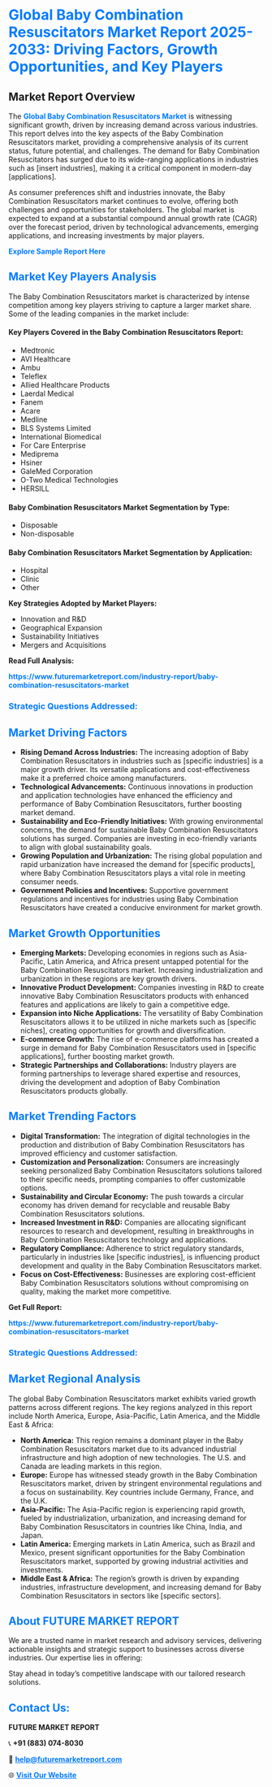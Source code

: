 <h1 style="color: #007BFF;">Global Baby Combination Resuscitators Market Report 2025-2033: Driving Factors, Growth Opportunities, and Key Players</h1>

<section id="overview">
<h2>Market Report Overview</h2>
<p>The <a href="https://www.futuremarketreport.com/industry-report/baby-combination-resuscitators-market" style="color: #007BFF; text-decoration: none;"><strong>Global Baby Combination Resuscitators Market</strong></a> is witnessing significant growth, driven by increasing demand across various industries. This report delves into the key aspects of the Baby Combination Resuscitators market, providing a comprehensive analysis of its current status, future potential, and challenges. The demand for Baby Combination Resuscitators has surged due to its wide-ranging applications in industries such as [insert industries], making it a critical component in modern-day [applications].</p>
<p>As consumer preferences shift and industries innovate, the Baby Combination Resuscitators market continues to evolve, offering both challenges and opportunities for stakeholders. The global market is expected to expand at a substantial compound annual growth rate (CAGR) over the forecast period, driven by technological advancements, emerging applications, and increasing investments by major players.</p>
</section>

<section id="overview">
<p><a href="https://www.futuremarketreport.com/request-sample/reportId=77760" style="color: #007BFF; text-decoration: none;"><strong>Explore Sample Report Here</strong></a></p>
</section>

<section id="key-players">
<h2 style="color: #007BFF;">Market Key Players Analysis</h2>
<p>The Baby Combination Resuscitators market is characterized by intense competition among key players striving to capture a larger market share. Some of the leading companies in the market include:</p>
<h4>Key Players Covered in the Baby Combination Resuscitators Report:</h4>
<ul><li>Medtronic</li><li>AVI Healthcare</li><li>Ambu</li><li>Teleflex</li><li>Allied Healthcare Products</li><li>Laerdal Medical</li><li>Fanem</li><li>Acare</li><li>Medline</li><li>BLS Systems Limited</li><li>International Biomedical</li><li>For Care Enterprise</li><li>Mediprema</li><li>Hsiner</li><li>GaleMed Corporation</li><li>O-Two Medical Technologies</li><li>HERSILL</li></ul>
<h4>Baby Combination Resuscitators Market Segmentation by Type:</h4>
<ul><li>Disposable</li><li>Non-disposable</li></ul>

<h4>Baby Combination Resuscitators Market Segmentation by Application:</h4>
<ul><li>Hospital</li><li>Clinic</li><li>Other</li></ul>
<p><strong>Key Strategies Adopted by Market Players:</strong></p>
<ul>
<li>Innovation and R&D</li>
<li>Geographical Expansion</li>
<li>Sustainability Initiatives</li>
<li>Mergers and Acquisitions</li>
</ul>
</section>

<section>
<p><strong>Read Full Analysis: </strong></p><a href="https://www.futuremarketreport.com/industry-report/baby-combination-resuscitators-market" style="color: #007BFF; text-decoration: none;"><strong>https://www.futuremarketreport.com/industry-report/baby-combination-resuscitators-market</strong></a>
<h3 style="color: #007BFF;">Strategic Questions Addressed:</h3>
</section>

<section id="driving-factors">
<h2 style="color: #007BFF;">Market Driving Factors</h2>
<ul>
<li><strong>Rising Demand Across Industries:</strong> The increasing adoption of Baby Combination Resuscitators in industries such as [specific industries] is a major growth driver. Its versatile applications and cost-effectiveness make it a preferred choice among manufacturers.</li>
<li><strong>Technological Advancements:</strong> Continuous innovations in production and application technologies have enhanced the efficiency and performance of Baby Combination Resuscitators, further boosting market demand.</li>
<li><strong>Sustainability and Eco-Friendly Initiatives:</strong> With growing environmental concerns, the demand for sustainable Baby Combination Resuscitators solutions has surged. Companies are investing in eco-friendly variants to align with global sustainability goals.</li>
<li><strong>Growing Population and Urbanization:</strong> The rising global population and rapid urbanization have increased the demand for [specific products], where Baby Combination Resuscitators plays a vital role in meeting consumer needs.</li>
<li><strong>Government Policies and Incentives:</strong> Supportive government regulations and incentives for industries using Baby Combination Resuscitators have created a conducive environment for market growth.</li>
</ul>
</section>

<section id="growth-opportunities">
<h2 style="color: #007BFF;">Market Growth Opportunities</h2>
<ul>
<li><strong>Emerging Markets:</strong> Developing economies in regions such as Asia-Pacific, Latin America, and Africa present untapped potential for the Baby Combination Resuscitators market. Increasing industrialization and urbanization in these regions are key growth drivers.</li>
<li><strong>Innovative Product Development:</strong> Companies investing in R&D to create innovative Baby Combination Resuscitators products with enhanced features and applications are likely to gain a competitive edge.</li>
<li><strong>Expansion into Niche Applications:</strong> The versatility of Baby Combination Resuscitators allows it to be utilized in niche markets such as [specific niches], creating opportunities for growth and diversification.</li>
<li><strong>E-commerce Growth:</strong> The rise of e-commerce platforms has created a surge in demand for Baby Combination Resuscitators used in [specific applications], further boosting market growth.</li>
<li><strong>Strategic Partnerships and Collaborations:</strong> Industry players are forming partnerships to leverage shared expertise and resources, driving the development and adoption of Baby Combination Resuscitators products globally.</li>
</ul>
</section>

<section id="trending-factors">
<h2 style="color: #007BFF;">Market Trending Factors</h2>
<ul>
<li><strong>Digital Transformation:</strong> The integration of digital technologies in the production and distribution of Baby Combination Resuscitators has improved efficiency and customer satisfaction.</li>
<li><strong>Customization and Personalization:</strong> Consumers are increasingly seeking personalized Baby Combination Resuscitators solutions tailored to their specific needs, prompting companies to offer customizable options.</li>
<li><strong>Sustainability and Circular Economy:</strong> The push towards a circular economy has driven demand for recyclable and reusable Baby Combination Resuscitators solutions.</li>
<li><strong>Increased Investment in R&D:</strong> Companies are allocating significant resources to research and development, resulting in breakthroughs in Baby Combination Resuscitators technology and applications.</li>
<li><strong>Regulatory Compliance:</strong> Adherence to strict regulatory standards, particularly in industries like [specific industries], is influencing product development and quality in the Baby Combination Resuscitators market.</li>
<li><strong>Focus on Cost-Effectiveness:</strong> Businesses are exploring cost-efficient Baby Combination Resuscitators solutions without compromising on quality, making the market more competitive.</li>
</ul>
</section>

<section>
<p><strong>Get Full Report: </strong></p><a href="https://www.futuremarketreport.com/industry-report/baby-combination-resuscitators-market" style="color: #007BFF; text-decoration: none;"><strong>https://www.futuremarketreport.com/industry-report/baby-combination-resuscitators-market</strong></a>
<h3 style="color: #007BFF;">Strategic Questions Addressed:</h3>
</section>


<section id="regional-analysis">
<h2 style="color: #007BFF;">Market Regional Analysis</h2>
<p>The global Baby Combination Resuscitators market exhibits varied growth patterns across different regions. The key regions analyzed in this report include North America, Europe, Asia-Pacific, Latin America, and the Middle East & Africa:</p>
<ul>
<li><strong>North America:</strong> This region remains a dominant player in the Baby Combination Resuscitators market due to its advanced industrial infrastructure and high adoption of new technologies. The U.S. and Canada are leading markets in this region.</li>
<li><strong>Europe:</strong> Europe has witnessed steady growth in the Baby Combination Resuscitators market, driven by stringent environmental regulations and a focus on sustainability. Key countries include Germany, France, and the U.K.</li>
<li><strong>Asia-Pacific:</strong> The Asia-Pacific region is experiencing rapid growth, fueled by industrialization, urbanization, and increasing demand for Baby Combination Resuscitators in countries like China, India, and Japan.</li>
<li><strong>Latin America:</strong> Emerging markets in Latin America, such as Brazil and Mexico, present significant opportunities for the Baby Combination Resuscitators market, supported by growing industrial activities and investments.</li>
<li><strong>Middle East & Africa:</strong> The region’s growth is driven by expanding industries, infrastructure development, and increasing demand for Baby Combination Resuscitators in sectors like [specific sectors].</li>
</ul>
</section>

<footer>
<h2 style="color: #007BFF;">About FUTURE MARKET REPORT</h2>
<p>We are a trusted name in market research and advisory services, delivering actionable insights and strategic support to businesses across diverse industries. Our expertise lies in offering:</p>

<p>Stay ahead in today’s competitive landscape with our tailored research solutions.</p>

<h2 style="color: #007BFF;">Contact Us:</h2>
<p><strong>FUTURE MARKET REPORT</strong></p>
<p>📞 <strong>+91 (883) 074-8030</strong></p>
<p>📧 <strong><a href="mailto:help@futuremarketreport.com" style="color: #007BFF;">help@futuremarketreport.com</a></strong></p>
<p>🌐 <strong><a href="https://www.futuremarketreport.com/" style="color: #007BFF;">Visit Our Website</a></strong></p>
</footer>